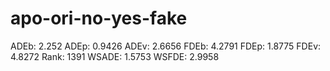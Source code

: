 # apo-ori-no-yes-fake

ADEb: 2.252
ADEp: 0.9426
ADEv: 2.6656
FDEb: 4.2791
FDEp: 1.8775
FDEv: 4.8272
Rank: 1391
WSADE: 1.5753
WSFDE: 2.9958